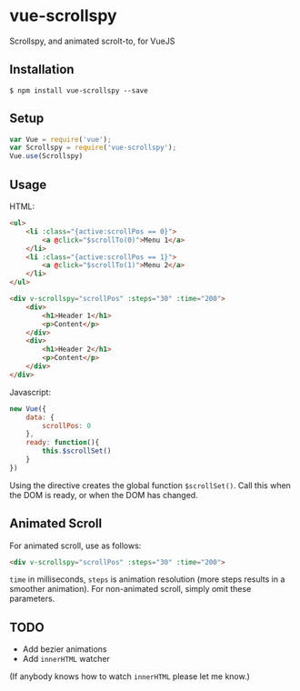 # vue-scrollspy

Scrollspy, and animated scrolt-to, for VueJS

## Installation

```
$ npm install vue-scrollspy --save
```

## Setup

```js
var Vue = require('vue');
var Scrollspy = require('vue-scrollspy');
Vue.use(Scrollspy)
```

## Usage

HTML:

```html
<ul>
    <li :class="{active:scrollPos == 0}">
        <a @click="$scrollTo(0)">Menu 1</a>
    </li>
    <li :class="{active:scrollPos == 1}">
        <a @click="$scrollTo(1)">Menu 2</a>
    </li>
</ul>

<div v-scrollspy="scrollPos" :steps="30" :time="200">
    <div>
        <h1>Header 1</h1>
        <p>Content</p>
    </div>
    <div>
        <h1>Header 2</h1>
        <p>Content</p>
    </div>
</div>
```

Javascript:

```js
new Vue({
    data: {
        scrollPos: 0
    },
    ready: function(){
        this.$scrollSet()
    }
})
```

Using the directive creates the global function `$scrollSet()`. Call this when the DOM is ready, or when the DOM has changed.

## Animated Scroll

For animated scroll, use as follows:

```html
<div v-scrollspy="scrollPos" :steps="30" :time="200">
```

`time` in milliseconds, `steps` is animation resolution (more steps results in a smoother animation). For non-animated scroll, simply omit these parameters.

## TODO

- Add bezier animations
- Add `innerHTML` watcher

(If anybody knows how to watch `innerHTML` please let me know.)
